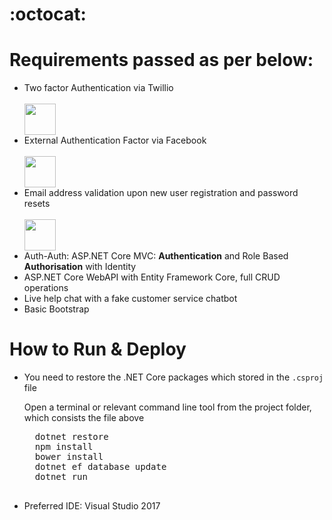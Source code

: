 # :octocat:


# Requirements passed as per below:

<ul>
<li>Two factor Authentication via Twillio </li><br>
<img src="https://cdn.worldvectorlogo.com/logos/twilio-2.svg" height="50" width="auto"><br>
<li>External Authentication Factor via Facebook</li><br>
<img src="https://cdn.worldvectorlogo.com/logos/facebook.svg" height="50" width="auto"><br>
<li>Email address validation upon new user registration and password resets</li><br>
<img src="https://cdn.worldvectorlogo.com/logos/sendgrid.svg" height="50" width="auto"><br>
<li>Auth-Auth: ASP.NET Core MVC: <strong>Authentication</strong> and Role Based <strong>Authorisation</strong> with Identity</li>
<li>ASP.NET Core WebAPI with Entity Framework Core, full CRUD operations</li>
<li>Live help chat with a fake customer service chatbot</li>
<li>Basic Bootstrap</li>
</ul>

# How to Run & Deploy
<ul>
<li>
  <p>You need to restore the .NET Core packages which stored in the <code>.csproj</code> file<p>
  <p>Open a terminal or relevant command line tool from the project folder, which consists the file above</p>
  <pre>
  dotnet restore
  npm install
  bower install
  dotnet ef database update
  dotnet run
  </pre>
</li>
<li>Preferred IDE: Visual Studio 2017</li>
</ul>

